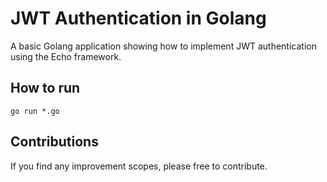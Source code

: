 # JWT Authentication in Golang

A basic Golang application showing how to implement JWT authentication using the Echo framework.

## How to run

`go run *.go`

## Contributions

If you find any improvement scopes, please free to contribute.